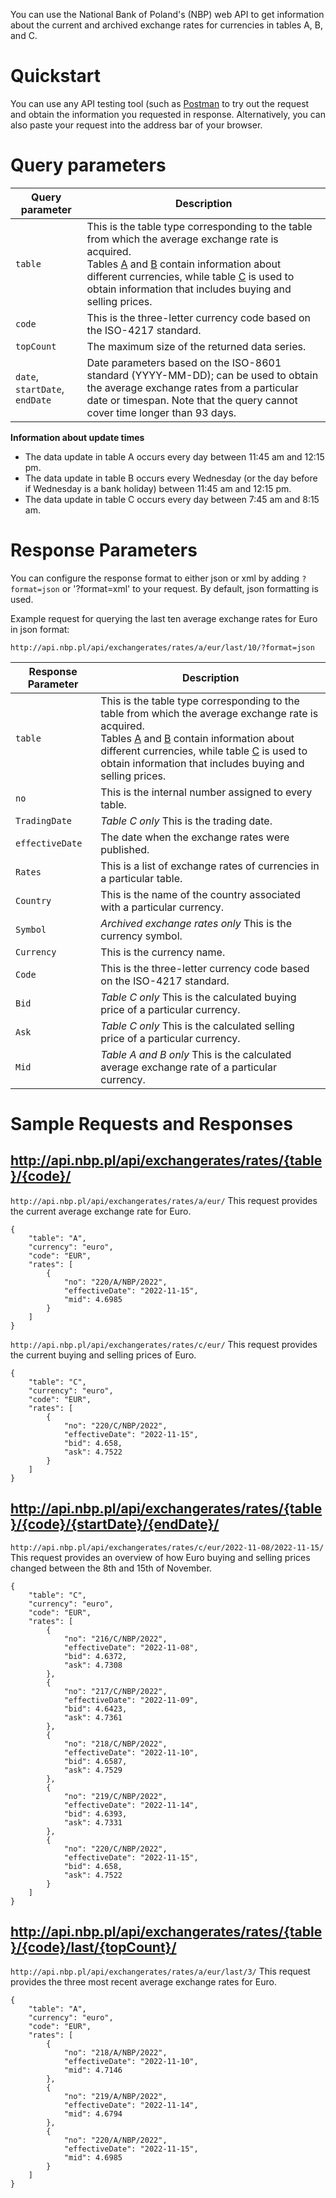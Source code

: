 You can use the National Bank of Poland's (NBP) web API to get information about the current and archived exchange rates for currencies in tables A, B, and C.

# Quickstart

You can use any API testing tool (such as [Postman](postman.com) to try out the request and obtain the information you requested in response. Alternatively, you can also paste your request into the address bar of your browser.

# Query parameters

| Query parameter | Description |
| --- | --- |
| `table` | This is the table type corresponding to the table from which the average exchange rate is acquired.  <br>Tables [A](https://www.nbp.pl/home.aspx?f=/kursy/kursya.html) and [B](https://www.nbp.pl/home.aspx?f=/kursy/kursyb.html) contain information about different currencies, while table [C](https://www.nbp.pl/home.aspx?f=/kursy/kursyc.html) is used to obtain information that includes buying and selling prices. |
| `code` | This is the three-letter currency code based on the ISO-4217 standard. |
| `topCount` | The maximum size of the returned data series. |
| `date`, `startDate`, `endDate` | Date parameters based on the ISO-8601 standard (YYYY-MM-DD); can be used to obtain the average exchange rates from a particular date or timespan. Note that the query cannot cover time longer than 93 days. |

**Information about update times**

- The data update in table A occurs every day between 11:45 am and 12:15 pm.
- The data update in table B occurs every Wednesday (or the day before if Wednesday is a bank holiday) between 11:45 am and 12:15 pm.
- The data update in table C occurs every day between 7:45 am and 8:15 am.
    

# Response Parameters

You can configure the response format to either json or xml by adding `?format=json` or '?format=xml' to your request. By default, json formatting is used.

Example request for querying the last ten average exchange rates for Euro in json format:

``` plaintext
http://api.nbp.pl/api/exchangerates/rates/a/eur/last/10/?format=json

```

| Response Parameter | Description |
| --- | --- |
| `table` | This is the table type corresponding to the table from which the average exchange rate is acquired.  <br>Tables [A](https://www.nbp.pl/home.aspx?f=/kursy/kursya.html) and [B](https://www.nbp.pl/home.aspx?f=/kursy/kursyb.html) contain information about different currencies, while table [C](https://www.nbp.pl/home.aspx?f=/kursy/kursyc.html) is used to obtain information that includes buying and selling prices. |
| `no` | This is the internal number assigned to every table. |
| `TradingDate` | _Table C only_ This is the trading date. |
| `effectiveDate` | The date when the exchange rates were published. |
| `Rates` | This is a list of exchange rates of currencies in a particular table. |
| `Country` | This is the name of the country associated with a particular currency. |
| `Symbol` | _Archived exchange rates only_ This is the currency symbol. |
| `Currency` | This is the currency name. |
| `Code` | This is the three-letter currency code based on the ISO-4217 standard. |
| `Bid` | _Table C only_ This is the calculated buying price of a particular currency. |
| `Ask` | _Table C only_ This is the calculated selling price of a particular currency. |
| `Mid` | _Table A and B only_ This is the calculated average exchange rate of a particular currency. |

# Sample Requests and Responses
## http://api.nbp.pl/api/exchangerates/rates/{table}/{code}/

`http://api.nbp.pl/api/exchangerates/rates/a/eur/` This request provides the current average exchange rate for Euro.

```
{
    "table": "A",
    "currency": "euro",
    "code": "EUR",
    "rates": [
        {
            "no": "220/A/NBP/2022",
            "effectiveDate": "2022-11-15",
            "mid": 4.6985
        }
    ]
}
```

`http://api.nbp.pl/api/exchangerates/rates/c/eur/` This request provides the current buying and selling prices of Euro.

```
{
    "table": "C",
    "currency": "euro",
    "code": "EUR",
    "rates": [
        {
            "no": "220/C/NBP/2022",
            "effectiveDate": "2022-11-15",
            "bid": 4.658,
            "ask": 4.7522
        }
    ]
}
```
## http://api.nbp.pl/api/exchangerates/rates/{table}/{code}/{startDate}/{endDate}/

`http://api.nbp.pl/api/exchangerates/rates/c/eur/2022-11-08/2022-11-15/` This request provides an overview of how Euro buying and selling prices changed between the 8th and 15th of November.

```
{
    "table": "C",
    "currency": "euro",
    "code": "EUR",
    "rates": [
        {
            "no": "216/C/NBP/2022",
            "effectiveDate": "2022-11-08",
            "bid": 4.6372,
            "ask": 4.7308
        },
        {
            "no": "217/C/NBP/2022",
            "effectiveDate": "2022-11-09",
            "bid": 4.6423,
            "ask": 4.7361
        },
        {
            "no": "218/C/NBP/2022",
            "effectiveDate": "2022-11-10",
            "bid": 4.6587,
            "ask": 4.7529
        },
        {
            "no": "219/C/NBP/2022",
            "effectiveDate": "2022-11-14",
            "bid": 4.6393,
            "ask": 4.7331
        },
        {
            "no": "220/C/NBP/2022",
            "effectiveDate": "2022-11-15",
            "bid": 4.658,
            "ask": 4.7522
        }
    ]
}
```
## http://api.nbp.pl/api/exchangerates/rates/{table}/{code}/last/{topCount}/

`http://api.nbp.pl/api/exchangerates/rates/a/eur/last/3/` This request provides the three most recent average exchange rates for Euro.


```
{
    "table": "A",
    "currency": "euro",
    "code": "EUR",
    "rates": [
        {
            "no": "218/A/NBP/2022",
            "effectiveDate": "2022-11-10",
            "mid": 4.7146
        },
        {
            "no": "219/A/NBP/2022",
            "effectiveDate": "2022-11-14",
            "mid": 4.6794
        },
        {
            "no": "220/A/NBP/2022",
            "effectiveDate": "2022-11-15",
            "mid": 4.6985
        }
    ]
}
```
